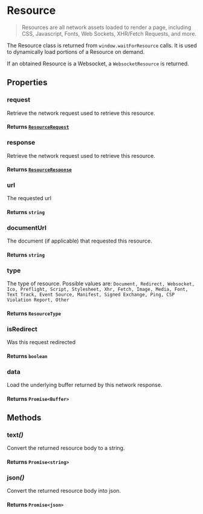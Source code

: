 # Resource

> Resources are all network assets loaded to render a page, including CSS, Javascript, Fonts, Web Sockets, XHR/Fetch Requests, and more.

The Resource class is returned from `window.waitForResource` calls. It is used to dynamically load portions of a Resource on demand.

If an obtained Resource is a Websocket, a `WebsocketResource` is returned.

## Properties

### request

Retrieve the network request used to retrieve this resource.

#### **Returns** [`ResourceRequest`](/docs/advanced/resource-request)

### response

Retrieve the network request used to retrieve this resource.

#### **Returns** [`ResourceResponse`](/docs/advanced/resource-response)

### url

The requested url

#### **Returns** `string`

### documentUrl

The document (if applicable) that requested this resource.

#### **Returns** `string`

### type

The type of resource. Possible values are:
`Document, Redirect, Websocket, Ico, Preflight, Script, Stylesheet, Xhr, Fetch, Image, Media, Font, Text Track, Event Source, Manifest, Signed Exchange, Ping, CSP Violation Report, Other`

#### **Returns** `ResourceType`

### isRedirect

Was this request redirected

#### **Returns** `boolean`

### data

Load the underlying buffer returned by this network response.

#### **Returns** `Promise<Buffer>`

## Methods

### text<em>()</em>

Convert the returned resource body to a string.

#### **Returns** `Promise<string>`

### json<em>()</em>

Convert the returned resource body into json.

#### **Returns** `Promise<json>`
